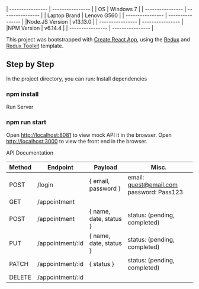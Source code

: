 | ---------------- | ---------------- |
| OS | Windows 7 |
| ---------------- | ---------------- |
| Laptop Brand | Lenovo G560 |
| ---------------- | ---------------- |
|Node.JS Version | v13.13.0 |
| ---------------- | ---------------- |
|NPM Version | v6.14.4 |
| ---------------- | ---------------- |

This project was bootstrapped with [Create React App](https://github.com/facebook/create-react-app), using the [Redux](https://redux.js.org/) and [Redux Toolkit](https://redux-toolkit.js.org/) template.

## Step by Step

In the project directory, you can run:
Install dependencies
### npm install

Run Server
### npm run start
Open [http://localhost:8081](http://localhost:8081) to view mock API it in the browser.
Open [http://localhost:3000](http://localhost:3000) to view the front end in the browser.

API Documentation

| Method | Endpoint|Payload|Misc. |
| ---------------- | ---------------- | ---------------- | ---------------- |
| POST  |/login|	{ email, password }	|email: guest@email.com password: Pass123| 
| GET	  |/appointment|		| | 
| POST	|/appointment|	{ name, date, status }	| status: (pending, completed)| 
| PUT	|/appointment/:id	| { name, date, status } |	status: (pending, completed)| 
| PATCH	|/appointment/:id	| { status } |	status: (pending, completed)| 
| DELETE	|/appointment/:id	| | 	


